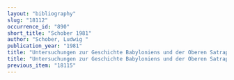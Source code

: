 ```yaml
---
layout: "bibliography"
slug: "18112"
occurrence_id: "890"
short_title: "Schober 1981"
author: "Schober, Ludwig "
publication_year: "1981"
title: "Untersuchungen zur Geschichte Babyloniens und der Oberen Satrapien von 323-303 vor Christus, Europäische Hochschulschriften, Reihe 3: Geschichte und ihre Hilfswissenschaften, 147 (Frankfurt am Main; Bern)"
title: "Untersuchungen zur Geschichte Babyloniens und der Oberen Satrapien von 323-303 vor Christus, Europäische Hochschulschriften, Reihe 3: Geschichte und ihre Hilfswissenschaften, 147 (Frankfurt am Main; Bern)"
previous_item: "18115"
---
```


